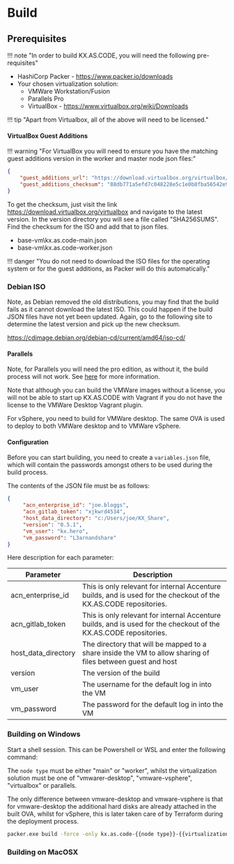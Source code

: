 # Build



## Prerequisites

!!! note "In order to build KX.AS.CODE, you will need the following pre-requisites"

- HashiCorp Packer - https://www.packer.io/downloads
- Your chosen virtualization solution:
  - VMWare Workstation/Fusion
  - Parallels Pro
  - VirtualBox - https://www.virtualbox.org/wiki/Downloads



!!! tip "Apart from Virtualbox, all of the above will need to be licensed."

#### VirtualBox Guest Additions

!!! warning "For VirtualBox you will need to ensure you have the matching guest additions version in the worker and master node json files:"

```json
{
	"guest_additions_url": "https://download.virtualbox.org/virtualbox/6.1.16/VBoxGuestAdditions_6.1.16.iso",
	"guest_additions_checksum": "88db771a5efd7c048228e5c1e0b8fba56542e9d8c1b75f7af5b0c4cf334f0584"
}
```

To get the checksum, just visit the link https://download.virtualbox.org/virtualbox and navigate to the latest version. In the version directory you will see a file called "SHA256SUMS". Find the checksum for the ISO and add that to json files.

- base-vm\kx.as.code-main.json
- base-vm\kx.as.code-worker.json

!!! danger "You do not need to download the ISO files for the operating system or for the guest additions, as Packer will do this automatically."

### Debian ISO

Note, as Debian removed the old distributions, you may find that the build fails as it cannot download the latest ISO. This could happen if the build JSON files have not yet been updated. Again, go to the following site to determine the latest version and pick up the new checksum.

https://cdimage.debian.org/debian-cd/current/amd64/iso-cd/



#### Parallels

Note, for Parallels you will need the pro edition, as without it, the build process will not work. See [here](https://www.packer.io/docs/builders/parallels) for more information.

Note that although you can build the VMWare images without a license, you will not be able to start up KX.AS.CODE with Vagrant if you do not have the license to the VMWare Desktop Vagrant plugin.

For vSphere, you need to build for VMWare desktop. The same OVA is used to deploy to both VMWare desktop and to VMWare vSphere.

#### Configuration

Before you can start building, you need to create a `variables.json` file, which will contain the passwords amongst others to be used during the build process.

The contents of the JSON file must be as follows:

```json
{
     "acn_enterprise_id": "joe.bloggs",
     "acn_gitlab_token": "xjkwrd4534",
     "host_data_directory": "c:/Users/joe/KX_Share",
     "version": "0.5.1",
     "vm_user": "kx.hero",
     "vm_password": "L3arnandshare"
}
```



Here description for each parameter:

| Parameter           | Description                                                  |
| ------------------- | ------------------------------------------------------------ |
| acn_enterprise_id   | This is only relevant for internal Accenture builds, and is used for the checkout of the KX.AS.CODE repositories. |
| acn_gitlab_token    | This is only relevant for internal Accenture builds, and is used for the checkout of the KX.AS.CODE repositories. |
| host_data_directory | The directory that will be mapped to a share inside the VM to allow sharing of files between guest and host |
| version             | The version of the build                                     |
| vm_user             | The username for the default log in into the VM              |
| vm_password         | The password for the default log in into the VM              |



### Building on Windows



Start a shell session. This can be Powershell or WSL and enter the following command:

The `node type` must be either "main" or "worker", whilst the virtualization solution must be one of "vmwarer-desktop", "vmware-vsphere", "virtualbox" or parallels.

The only difference between vmware-desktop and vmware-vsphere is that for vmware-desktop the additional hard disks are already attached in the built OVA, whilst for vSphere, this is later taken care of by Terraform during the deployment process.

```bash
packer.exe build -force -only kx.as.code-{{node type}}-{{virtualization}}-desktop -var-file variables.json ./kx.as.code-main.json
```













### Building on MacOSX
